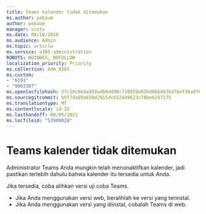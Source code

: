 ```yaml
---
title: Teams kalender tidak ditemukan
ms.author: pebaum
author: pebaum
manager: scotv
ms.date: 08/18/2020
ms.audience: Admin
ms.topic: article
ms.service: o365-administration
ROBOTS: NOINDEX, NOFOLLOW
localization_priority: Priority
ms.collection: Adm_O365
ms.custom:
- "6191"
- "9003307"
ms.openlocfilehash: 2fc10c6b9a959adb8dd90c710859e82bd086493bd76ef30a9f6239713ec32109
ms.sourcegitcommit: b5f7da89a650d2915dc652449623c78be6247175
ms.translationtype: MT
ms.contentlocale: id-ID
ms.lasthandoff: 08/05/2021
ms.locfileid: "53909028"
---
```

# <a name="teams-calendar-is-missing"></a>Teams kalender tidak ditemukan

Administrator Teams Anda mungkin telah menonaktifkan kalender, jadi pastikan terlebih dahulu bahwa kalender itu tersedia untuk Anda.

Jika tersedia, coba alihkan versi uji coba Teams.

- Jika Anda menggunakan versi web, beralihlah ke versi yang terinstal.
- Jika Anda menggunakan versi yang diinstal, cobalah Teams di web.